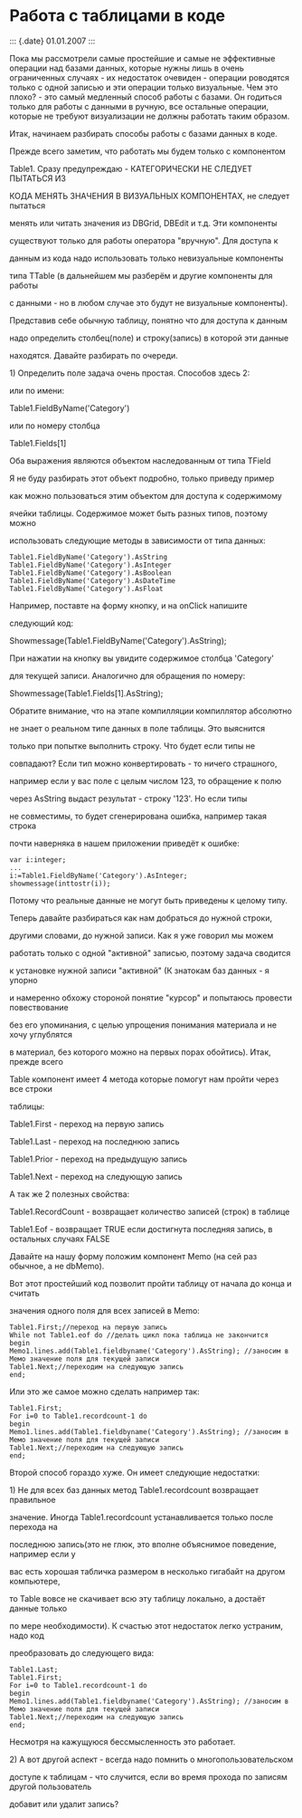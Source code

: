 Работа с таблицами в коде
=========================

::: {.date}
01.01.2007
:::

Пока мы рассмотрели самые простейшие и самые не эффективные операции над
базами данных, которые нужны лишь в очень ограниченных случаях - их
недостаток очевиден - операции роводятся только с одной записью и эти
операции только визуальные. Чем это плохо? - это самый медленный способ
работы с базами. Он годиться только для работы с данными в ручную, все
остальные операции, которые не требуют визуализации не должны работать
таким образом.

Итак, начинаем разбирать способы работы с базами данных в коде.

Прежде всего заметим, что работать мы будем только с компонентом

Table1. Сразу предупреждаю - КАТЕГОРИЧЕСКИ НЕ СЛЕДУЕТ ПЫТАТЬСЯ ИЗ

КОДА МЕНЯТЬ ЗНАЧЕНИЯ В ВИЗУАЛЬНЫХ КОМПОНЕНТАХ, не следует пытаться

менять или читать значения из DBGrid, DBEdit и т.д. Эти компоненты

существуют только для работы оператора \"вручную\". Для доступа к

данным из кода надо использовать только невизуальные компоненты

типа TTable (в дальнейшем мы разберём и другие компоненты для работы

с данными - но в любом случае это будут не визуальные компоненты).

Представив себе обычную таблицу, понятно что для доступа к данным

надо определить столбец(поле) и строку(запись) в которой эти данные

находятся. Давайте разбирать по очереди.

1\) Определить поле задача очень простая. Способов здесь 2:

или по имени:

Table1.FieldByName(\'Category\')

или по номеру столбца

Table1.Fields\[1\]

Оба выражения являются объектом наследованным от типа TField

Я не буду разбирать этот объект подробно, только приведу пример

как можно пользоваться этим объектом для доступа к содержимому

ячейки таблицы. Содержимое может быть разных типов, поэтому можно

использовать следующие методы в зависимости от типа данных:

    Table1.FieldByName('Category').AsString
    Table1.FieldByName('Category').AsInteger
    Table1.FieldByName('Category').AsBoolean
    Table1.FieldByName('Category').AsDateTime
    Table1.FieldByName('Category').AsFloat

Например, поставте на форму кнопку, и на onClick напишите

следующий код:

Showmessage(Table1.FieldByName(\'Category\').AsString);

При нажатии на кнопку вы увидите содержимое столбца \'Category\'

для текущей записи. Аналогично для обращения по номеру:

Showmessage(Table1.Fields\[1\].AsString);

Обратите внимание, что на этапе компилляции компиллятор абсолютно

не знает о реальном типе данных в поле таблицы. Это выяснится

только при попытке выполнить строку. Что будет если типы не

совпадают? Если тип можно конвертировать - то ничего страшного,

например если у вас поле с целым числом 123, то обращение к полю

через AsString выдаст результат - строку \'123\'. Но если типы

не совместимы, то будет сгенерирована ошибка, например такая строка

почти наверняка в нашем приложении приведёт к ошибке:

    var i:integer;
    ...
    i:=Table1.FieldByName('Category').AsInteger;
    showmessage(inttostr(i));

Потому что реальные данные не могут быть приведены к целому типу.

Теперь давайте разбираться как нам добраться до нужной строки,

другими словами, до нужной записи. Как я уже говорил мы можем

работать только с одной \"активной\" записью, поэтому задача сводится

к установке нужной записи \"активной\" (К знатокам баз данных - я упорно

и намеренно обхожу стороной понятие \"курсор\" и попытаюсь провести
повествование

без его упоминания, с целью упрощения понимания материала и не хочу
углублятся

в материал, без которого можно на первых порах обойтись). Итак, прежде
всего

Table компонент имеет 4 метода которые помогут нам пройти через все
строки

таблицы:

Table1.First - переход на первую запись

Table1.Last - переход на последнюю запись

Table1.Prior - переход на предыдущую запись

Table1.Next - переход на следующую запись

А так же 2 полезных свойства:

Table1.RecordCount - возвращает количество записей (строк) в таблице

Table1.Eof - возвращает TRUE если достигнута последняя запись, в
остальных случаях FALSE

Давайте на нашу форму положим компонент Memo (на сей раз обычное, а не
dbMemo).

Вот этот простейший код позволит пройти таблицу от начала до конца и
считать

значения одного поля для всех записей в Memo:

    Table1.First;//переход на первую запись
    While not Table1.eof do //делать цикл пока таблица не закончится
    begin
    Memo1.lines.add(Table1.fieldbyname('Category').AsString); //заносим в Мемо значение поля для текущей записи
    Table1.Next;//переходим на следующую запись
    end;

Или это же самое можно сделать например так:

    Table1.First;
    For i=0 to Table1.recordcount-1 do
    begin
    Memo1.lines.add(Table1.fieldbyname('Category').AsString); //заносим в Мемо значение поля для текущей записи
    Table1.Next;//переходим на следующую запись
    end;

Второй способ гораздо хуже. Он имеет следующие недостатки:

1\) Не для всех баз данных метод Table1.recordcount возвращает правильное

значение. Иногда Table1.recordcount устанавливается только после
перехода на

последнюю запись(это не глюк, это вполне объяснимое поведение, например
если у

вас есть хорошая табличка размером в несколько гигабайт на другом
компьютере,

то Table вовсе не скачивает всю эту таблицу локально, а достаёт данные
только

по мере необходимости). К счастью этот недостаток легко устраним, надо
код

преобразовать до следующего вида:

    Table1.Last;
    Table1.First;
    For i=0 to Table1.recordcount-1 do
    begin
    Memo1.lines.add(Table1.fieldbyname('Category').AsString); //заносим в Мемо значение поля для текущей записи
    Table1.Next;//переходим на следующую запись
    end;

Несмотря на кажущуюся бессмысленность это работает.

2\) А вот другой аспект - всегда надо помнить о многопользовательском

доступе к таблицам - что случится, если во время прохода по записям
другой пользователь

добавит или удалит запись?
